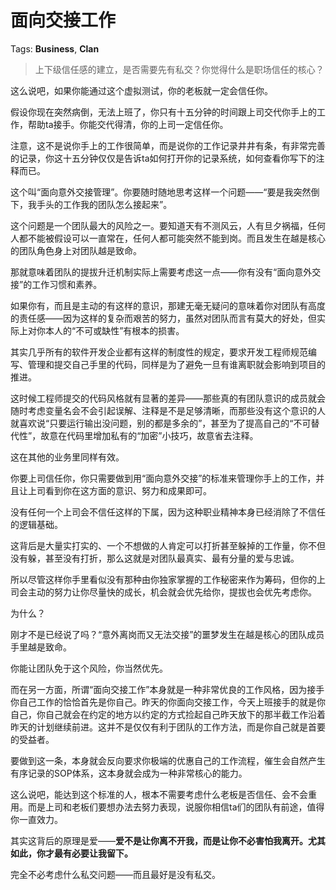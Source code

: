 # 面向交接工作

Tags: **Business**, **Clan**

> 上下级信任感的建立，是否需要先有私交？你觉得什么是职场信任的核心？



这么说吧，如果你能通过这个虚拟测试，你的老板就一定会信任你。

假设你现在突然病倒，无法上班了，你只有十五分钟的时间跟上司交代你手上的工作，帮助ta接手。你能交代得清，你的上司一定信任你。

注意，这不是说你手上的工作很简单，而是说你的工作记录井井有条，有非常完善的记录，你这十五分钟仅仅是告诉ta如何打开你的记录系统，如何查看你写下的注释而已。

这个叫“面向意外交接管理”。你要随时随地思考这样一个问题——“要是我突然倒下，我手头的工作我的团队怎么接起来”。

这个问题是一个团队最大的风险之一。要知道天有不测风云，人有旦夕祸福，任何人都不能被假设可以一直常在，任何人都可能突然不能到岗。而且发生在越是核心的团队角色身上对团队越是致命。

那就意味着团队的提拔升迁机制实际上需要考虑这一点——你有没有“面向意外交接”的工作习惯和素养。

如果你有，而且是主动的有这样的意识，那建无毫无疑问的意味着你对团队有高度的责任感——因为这样的复杂而艰苦的努力，虽然对团队而言有莫大的好处，但实际上对你本人的“不可或缺性”有根本的损害。

其实几乎所有的软件开发企业都有这样的制度性的规定，要求开发工程师规范编写、管理和提交自己手里的代码，同样是为了避免一旦有谁离职就会影响到项目的推进。

这时候工程师提交的代码风格就有显著的差异——那些真的有团队意识的成员就会随时考虑变量名会不会引起误解、注释是不是足够清晰，而那些没有这个意识的人就喜欢说“只要运行输出没问题，别的都是多余的”，甚至为了提高自己的“不可替代性”，故意在代码里增加私有的“加密”小技巧，故意省去注释。

这在其他的业务里同样有效。

你要上司信任你，你只需要做到用“面向意外交接”的标准来管理你手上的工作，并且让上司看到你在这方面的意识、努力和成果即可。

没有任何一个上司会不信任这样的下属，因为这种职业精神本身已经消除了不信任的逻辑基础。

这背后是大量实打实的、一个不想做的人肯定可以打折甚至躲掉的工作量，你不但没有躲，甚至没有打折，那么这就是对团队最真实、最有分量的爱与忠诚。

所以尽管这样你手里看似没有那种由你独家掌握的工作秘密来作为筹码，但你的上司会主动的努力让你尽量快的成长，机会就会优先给你，提拔也会优先考虑你。

为什么？

刚才不是已经说了吗？“意外离岗而又无法交接”的噩梦发生在越是核心的团队成员手里越是致命。

你能让团队免于这个风险，你当然优先。

而在另一方面，所谓“面向交接工作”本身就是一种非常优良的工作风格，因为接手你自己工作的恰恰首先是你自己。昨天的你面向交接工作，今天上班接手的就是你自己，你自己就会在约定的地方以约定的方式捡起自己昨天放下的那半截工作沿着昨天的计划继续前进。这并不是仅仅有利于团队的工作方法，而是你自己就是首要的受益者。

要做到这一条，本身就会反向要求你极端的优惠自己的工作流程，催生会自然产生有序记录的SOP体系，这本身就会成为一种非常核心的能力。

这么说吧，能达到这个标准的人，根本不需要考虑什么老板是否信任、会不会重用。而是上司和老板们要想办法去努力表现，说服你相信ta们的团队有前途，值得你一直效力。

其实这背后的原理是爱——**爱不是让你离不开我，而是让你不必害怕我离开。尤其如此，你才最有必要让我留下。**

完全不必考虑什么私交问题——而且最好是没有私交。



